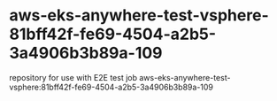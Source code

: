 # aws-eks-anywhere-test-vsphere-81bff42f-fe69-4504-a2b5-3a4906b3b89a-109
repository for use with E2E test job aws-eks-anywhere-test-vsphere:81bff42f-fe69-4504-a2b5-3a4906b3b89a-109
